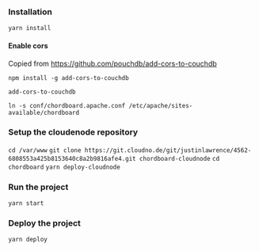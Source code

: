 ### Installation

```yarn install```

#### Enable cors
Copied from https://github.com/pouchdb/add-cors-to-couchdb

```npm install -g add-cors-to-couchdb```

```add-cors-to-couchdb```


```ln -s conf/chordboard.apache.conf /etc/apache/sites-available/chordboard```


### Setup the cloudenode repository

```cd /var/www```
```git clone https://git.cloudno.de/git/justinlawrence/4562-6808553a425b8153640c8a2b9816afe4.git chordboard-cloudnode```
```cd chordboard```
```yarn deploy-cloudnode```

### Run the project

```yarn start```


### Deploy the project

```yarn deploy```
